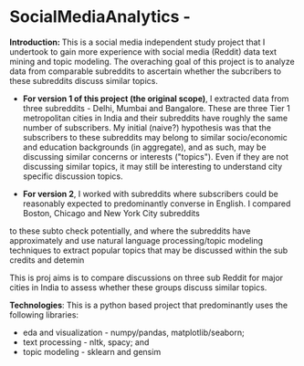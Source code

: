 # SocialMediaAnalytics - <PLACEOLDER>

<b>Introduction: </b> This is a social media independent study project that I undertook to gain more experience with social media (Reddit) data text mining and topic modeling. The overaching goal of this project is to analyze data from comparable subreddits to ascertain whether the subcribers to these subreddits discuss similar topics.

* <b>For version 1 of this project (the original scope)</b>, I extracted data from three subreddits - Delhi, Mumbai and Bangalore. These are three Tier 1 metropolitan cities in India and their subreddits have roughly the same number of subscribers. My initial (naive?) hypothesis was that the subscribers to these subreddits may belong to similar socio/economic and education backgrounds (in aggregate), and as such, may be discussing similar concerns or interests ("topics"). Even if they are not discussing similar topics, it may still be interesting to understand city specific discussion topics. <FINDINGS>
  
* <b>For version 2</b>, I worked with subreddits where subscribers could be reasonably expected to predominantly converse in English. I compared Boston, Chicago and New York City subreddits



to these subto check potentially, and where the subreddits have approximately  and use natural language processing/topic modeling techniques to extract popular topics that may be discussed within the sub credits and detemin
  

This is proj aims is to compare discussions on three sub Reddit for major cities in India to assess whether these groups discuss similar topics.

<b>Technologies</b>: This is a python based project that predominantly uses the following libraries: 
- eda and visualization - numpy/pandas, matplotlib/seaborn;
- text processing - nltk, spacy; and
- topic modeling - sklearn and gensim
